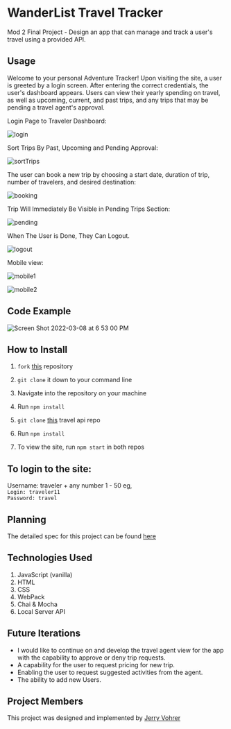# WanderList Travel Tracker

Mod 2 Final Project - Design an app that can manage and track a user's travel using a provided API.

## Usage
Welcome to your personal Adventure Tracker! Upon visiting the site, a user is greeted by a login screen. After entering the correct credentials, the user's dashboard appears. Users can view their yearly spending on travel, as well as upcoming, current, and past trips, and any trips that may be pending a travel agent's approval.

Login Page to Traveler Dashboard:

![login](https://user-images.githubusercontent.com/92649050/157347990-d89f5ab9-4557-4f08-b256-60d7f8fdf169.gif)

Sort Trips By Past, Upcoming and Pending Approval:

![sortTrips](https://user-images.githubusercontent.com/92649050/157348047-d0a7aa60-5891-4f02-a3fe-956cbac6d88c.gif)

The user can book a new trip by choosing a start date, duration of trip, number of travelers, and desired destination:

![booking](https://user-images.githubusercontent.com/92649050/157348087-cbcb1c7d-ea60-4821-a930-644e559c3214.gif)

Trip Will Immediately Be Visible in Pending Trips Section:

![pending](https://user-images.githubusercontent.com/92649050/157348135-786e5238-358d-458d-9a68-caa0645dd635.gif)

When The User is Done, They Can Logout.

![logout](https://user-images.githubusercontent.com/92649050/157348194-bdf18abd-c007-4175-b6bd-4e91af36632c.gif)

Mobile view:

![mobile1](https://user-images.githubusercontent.com/92649050/157347789-78f463c6-7eb8-44db-b7cc-4514f3453abc.gif)

![mobile2](https://user-images.githubusercontent.com/92649050/157347859-2f04eac5-b544-41bf-a3fd-adf68feced27.gif)

## Code Example
![Screen Shot 2022-03-08 at 6 53 00 PM](https://user-images.githubusercontent.com/92649050/157351409-3b722378-2ba9-41ac-a22d-c55e3a899754.png)


## How to Install
1. `fork` [this](https://github.com/Jerry-Vrrr/travel-tracker) repository
2. `git clone` it down to your command line
3. Navigate into the repository on your machine
4. Run `npm install`

5. `git clone` [this](https://github.com/turingschool-examples/webpack-starter-kit) travel api repo
6. Run `npm install`

7. To view the site, run `npm start` in both repos

## To login to the site:
Username: traveler + any number 1 - 50 eg, <br> `Login: traveler11` <br>
`Password: travel`

## Planning
The detailed spec for this project can be found [here](https://frontend.turing.edu/projects/travel-tracker.html) <br>

## Technologies Used
1. JavaScript (vanilla)
2. HTML
3. CSS
3. WebPack
4. Chai & Mocha
5. Local Server API

## Future Iterations
- I would like to continue on and develop the travel agent view for the app with the capability to approve or deny trip requests.  
- A capability for the user to request pricing for new trip.
- Enabling the user to request suggested activities from the agent.
- The ability to add new Users.

## Project Members
This project was designed and implemented by [Jerry Vohrer](https://github.com/Jerry-Vrrr)
